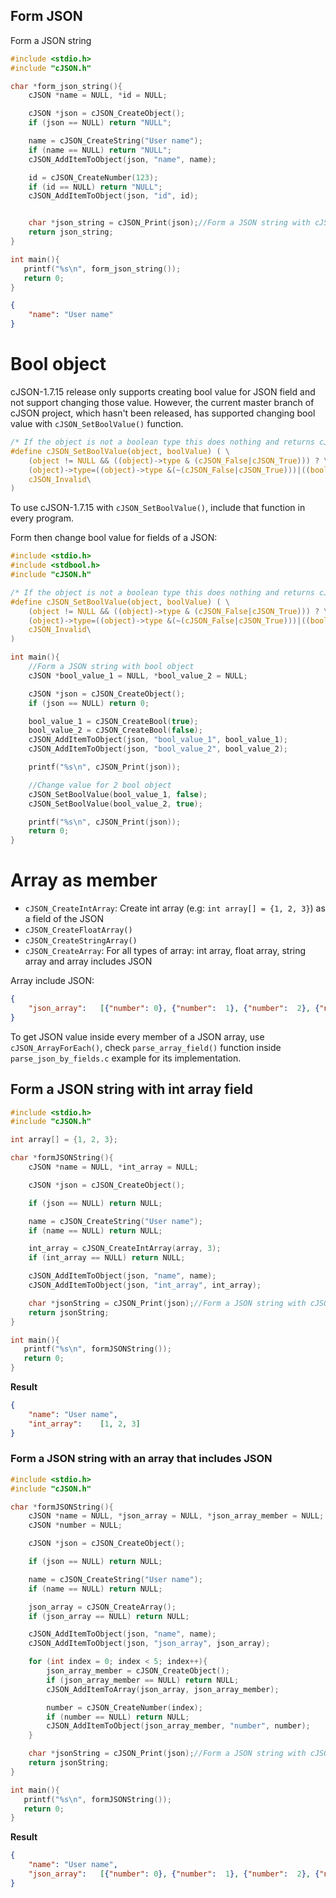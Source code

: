 ## Form JSON

Form a JSON string

```c
#include <stdio.h>
#include "cJSON.h"

char *form_json_string(){
   	cJSON *name = NULL, *id = NULL;

	cJSON *json = cJSON_CreateObject();
	if (json == NULL) return "NULL";

   	name = cJSON_CreateString("User name");
   	if (name == NULL) return "NULL";
	cJSON_AddItemToObject(json, "name", name);

	id = cJSON_CreateNumber(123);
	if (id == NULL) return "NULL";
	cJSON_AddItemToObject(json, "id", id);


	char *json_string = cJSON_Print(json);//Form a JSON string with cJSON_Print()
	return json_string;
}

int main(){
   printf("%s\n", form_json_string());
   return 0;
}
```

```json
{
	"name":	"User name"
}
```

# Bool object

cJSON-1.7.15 release only supports creating bool value for JSON field and not support changing those value. However, the current master branch of cJSON project, which hasn't been released, has supported changing bool value with ``cJSON_SetBoolValue()`` function.

```c
/* If the object is not a boolean type this does nothing and returns cJSON_Invalid else it returns the new type*/
#define cJSON_SetBoolValue(object, boolValue) ( \
    (object != NULL && ((object)->type & (cJSON_False|cJSON_True))) ? \
    (object)->type=((object)->type &(~(cJSON_False|cJSON_True)))|((boolValue)?cJSON_True:cJSON_False) : \
    cJSON_Invalid\
)
```

To use cJSON-1.7.15 with ``cJSON_SetBoolValue()``, include that function in every program.

Form then change bool value for fields of a JSON:

```c
#include <stdio.h>
#include <stdbool.h>
#include "cJSON.h"

/* If the object is not a boolean type this does nothing and returns cJSON_Invalid else it returns the new type*/
#define cJSON_SetBoolValue(object, boolValue) ( \
    (object != NULL && ((object)->type & (cJSON_False|cJSON_True))) ? \
    (object)->type=((object)->type &(~(cJSON_False|cJSON_True)))|((boolValue)?cJSON_True:cJSON_False) : \
    cJSON_Invalid\
)

int main(){
    //Form a JSON string with bool object
    cJSON *bool_value_1 = NULL, *bool_value_2 = NULL;

	cJSON *json = cJSON_CreateObject();
	if (json == NULL) return 0;

   	bool_value_1 = cJSON_CreateBool(true);
    bool_value_2 = cJSON_CreateBool(false);
	cJSON_AddItemToObject(json, "bool_value_1", bool_value_1);
    cJSON_AddItemToObject(json, "bool_value_2", bool_value_2);

    printf("%s\n", cJSON_Print(json));

    //Change value for 2 bool object
    cJSON_SetBoolValue(bool_value_1, false);        
    cJSON_SetBoolValue(bool_value_2, true);

    printf("%s\n", cJSON_Print(json));
    return 0;
}
```

# Array as member

* ``cJSON_CreateIntArray``: Create int array (e.g: ``int array[] = {1, 2, 3}``) as a field of the JSON
* ``cJSON_CreateFloatArray()``
* ``cJSON_CreateStringArray()``
* ``cJSON_CreateArray``: For all types of array: int array, float array, string array and array includes JSON

Array include JSON:

```json
{
	"json_array":	[{"number":	0}, {"number":	1}, {"number":	2}, {"number":	3}, {"number":	4}]
}
```

To get JSON value inside every member of a JSON array, use ``cJSON_ArrayForEach()``, check ``parse_array_field()`` function inside ``parse_json_by_fields.c`` example for its implementation.

## Form a JSON string with int array field

```c
#include <stdio.h>
#include "cJSON.h"

int array[] = {1, 2, 3};

char *formJSONString(){
	cJSON *name = NULL, *int_array = NULL;

	cJSON *json = cJSON_CreateObject();

	if (json == NULL) return NULL;

	name = cJSON_CreateString("User name");
	if (name == NULL) return NULL;

	int_array = cJSON_CreateIntArray(array, 3);
	if (int_array == NULL) return NULL;

	cJSON_AddItemToObject(json, "name", name);
	cJSON_AddItemToObject(json, "int_array", int_array);

	char *jsonString = cJSON_Print(json);//Form a JSON string with cJSON_Print()
	return jsonString;
}

int main(){
   printf("%s\n", formJSONString());
   return 0;
}
```
**Result**
```json
{
	"name":	"User name",
	"int_array":	[1, 2, 3]
}
```
### Form a JSON string with an array that includes JSON

```c
#include <stdio.h>
#include "cJSON.h"

char *formJSONString(){
	cJSON *name = NULL, *json_array = NULL, *json_array_member = NULL;
	cJSON *number = NULL;

	cJSON *json = cJSON_CreateObject();

	if (json == NULL) return NULL;

	name = cJSON_CreateString("User name");
	if (name == NULL) return NULL;

	json_array = cJSON_CreateArray();
	if (json_array == NULL) return NULL;

	cJSON_AddItemToObject(json, "name", name);
	cJSON_AddItemToObject(json, "json_array", json_array);

	for (int index = 0; index < 5; index++){
		json_array_member = cJSON_CreateObject();
		if (json_array_member == NULL) return NULL;
		cJSON_AddItemToArray(json_array, json_array_member);

		number = cJSON_CreateNumber(index);
		if (number == NULL) return NULL;
		cJSON_AddItemToObject(json_array_member, "number", number);
	}

	char *jsonString = cJSON_Print(json);//Form a JSON string with cJSON_Print()
	return jsonString;
}

int main(){
   printf("%s\n", formJSONString());
   return 0;
}
```
**Result**
```json
{
	"name":	"User name",
	"json_array":	[{"number":	0}, {"number":	1}, {"number":	2}, {"number":	3}, {"number":	4}]
}
```
